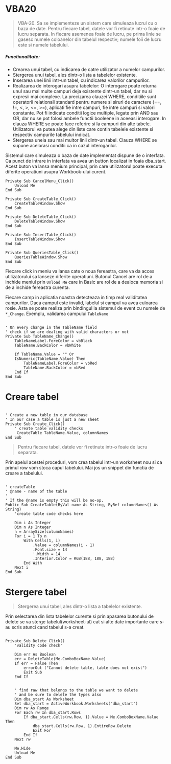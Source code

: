 # VBA20


> VBA-20. Sa se implementeze un sistem care simuleaza lucrul cu o baza de date. Pentru fiecare tabel, datele vor fi retinute intr-o foaie de lucru separata. In fiecare asemenea foaie de lucru, pe prima linie se gasesc numele coloanelor din tabelul respectiv; numele foii de lucru este si numele tabelului.

##### Functionalitate:


* Crearea unui tabel, cu indicarea de catre utilizator a numelor campurilor.
* Stergerea unui tabel, ales dintr-o lista a tabelelor existente.
* Inserarea unei linii intr-un tabel, cu indicarea valorilor campurilor.
* Realizarea de interogari asupra tabelelor:
        O interogare poate returna unul sau mai multe campuri deja existente dintr-un tabel, dar nu si expresii mai complexe.
        La precizarea clauzei WHERE, conditiile sunt operatorii relationali standard pentru numere si siruri de caractere (==, !=, <, >, <=, >=), aplicati fie intre campuri, fie intre campuri si valori constante.
        Pot fi indicate conditii logice multiple, legate prin AND sau OR, dar nu se pot folosi ambele functii booleene in aceeasi interogare.
        In clauza WHERE se poate face referire si la campuri din alte tabele. Utilizatorul va putea alege din liste care contin tabelele existente si respectiv campurile tabelului indicat. 
* Stergerea uneia sau mai multor linii dintr-un tabel. Clauza WHERE se supune acelorasi conditii ca in cazul interogarilor.



Sistemul care simuleaza o baza de date implementat dispune de o interfata. Ca punct de intrare in interfata va avea un button localizat in foaia dba_start.
Acest buton va lansa menium principal, prin care utilizatorul poate executa diferite operatiuni asupra Workbook-ului curent.

```vbnet
Private Sub CancelMenu_Click()
	Unload Me
End Sub

Private Sub CreateTable_Click()
	CreateTableWindow.Show
End Sub

Private Sub DeleteTable_Click()
	DeleteTableWindow.Show
End Sub

Private Sub InsertTable_Click()
	InsertTableWindow.Show
End Sub

Private Sub QueriesTable_Click()
	QueriesTableWindow.Show
End Sub

```


Fiecare click in meniu va lansa cate o noua fereastra, care va da acces utilizatorului sa lanseze diferite operatiuni. Butonul Cancel are rol de a inchide meniul prin ```Unload Me``` care in Basic are rol de a dealoca memoria si de a inchide fereastra curenta.


Fiecare camp in aplicatia noastra detecteaza in timp real validitatea campurilor. Daca campul este invalid, labelul si campul va avea culoarea rosie. Asta se poate realiza prin bindingul la sistemul de event cu numele de ```*_Change```. Exemplu, validarea campului ```TableName```

```vbnet

' On every change in the TableName field
' check if we are dealing with valid characters or not
Private Sub TableName_Change()
    TableNameLabel.ForeColor = vbBlack
    TableName.BackColor = vbWhite
    
    If TableName.Value = "" Or _
    IsNumeric(TableName.Value) Then
        TableNameLabel.ForeColor = vbRed
        TableName.BackColor = vbRed
    End If
End Sub

```


# Creare tabel

```vbnet

' Create a new table in our database
' In our case a table is just a new sheet
Private Sub Create_Click()
	' create table validity checks
	 CreateTable TableName.Value, columnNames
End Sub

```


> Pentru fiecare tabel, datele vor fi retinute intr-o foaie de lucru separata.

Prin apelul acestei proceduri, vom crea tabelul intr-un worksheet nou si ca primul row vom stoca capul tabelului. Mai jos un snippet din functia de creare a tabelului.

```vbnet

' createTable
' @name - name of the table
'
' If the @name is empty this will be no-op.
Public Sub CreateTable(ByVal name As String, ByRef columnNames() As String)
  	'create table code checks here
    
    Dim i As Integer
    Dim n As Integer
    n = ArraySize(columnNames)
    For i = 1 To n
        With Cells(1, i)
            .Value = columnNames(i - 1)
            .Font.size = 14
            '.Width = 14
            .Interior.Color = RGB(188, 188, 188)
        End With
    Next i
End Sub

```


# Stergere tabel

> Stergerea unui tabel, ales dintr-o lista a tabelelor existente.

Prin selectarea din lista tabelelor curente si prin apasarea butonului de delete se va sterge tabelul(worksheet-ul) cat si alte date importante care s-au scris atunci cand tabelul s-a creat.


```vbnet

Private Sub Delete_Click()
    'validity code check'
    
    Dim err As Boolean
    err = DeleteTable(Me.ComboBoxName.Value)
    If err = False Then
        errorOut ("Cannot delete table, table does not exist")
        Exit Sub
    End If
    
    
    ' find raw that belongs to the table we want to delete
    ' and be sure to delete the types also
    Dim dba_start As Worksheet
    Set dba_start = ActiveWorkbook.Worksheets("dba_start")
    Dim rw As Range
    For Each rw In dba_start.Rows
        If dba_start.Cells(rw.Row, 1).Value = Me.ComboBoxName.Value Then
            dba_start.Cells(rw.Row, 1).EntireRow.Delete
            Exit For
        End If
    Next rw
    
    Me.Hide
    Unload Me
End Sub